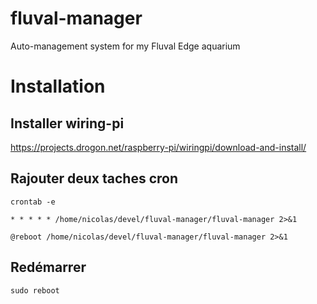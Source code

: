 # fluval-manager
Auto-management system for my Fluval Edge aquarium

# Installation
## Installer wiring-pi

https://projects.drogon.net/raspberry-pi/wiringpi/download-and-install/

## Rajouter deux taches cron

`crontab -e`

`* * * * * /home/nicolas/devel/fluval-manager/fluval-manager 2>&1`

`@reboot /home/nicolas/devel/fluval-manager/fluval-manager 2>&1`

## Redémarrer

`sudo reboot`

